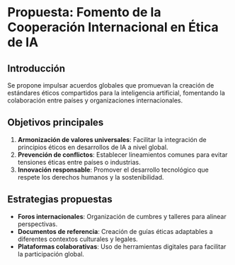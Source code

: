 # Propuesta: Fomento de la Cooperación Internacional en Ética de IA

## Introducción
Se propone impulsar acuerdos globales que promuevan la creación de estándares éticos compartidos para la inteligencia artificial, fomentando la colaboración entre países y organizaciones internacionales.

## Objetivos principales
1. **Armonización de valores universales**: Facilitar la integración de principios éticos en desarrollos de IA a nivel global.
2. **Prevención de conflictos**: Establecer lineamientos comunes para evitar tensiones éticas entre países o industrias.
3. **Innovación responsable**: Promover el desarrollo tecnológico que respete los derechos humanos y la sostenibilidad.

## Estrategias propuestas
- **Foros internacionales**: Organización de cumbres y talleres para alinear perspectivas.
- **Documentos de referencia**: Creación de guías éticas adaptables a diferentes contextos culturales y legales.
- **Plataformas colaborativas**: Uso de herramientas digitales para facilitar la participación global.


